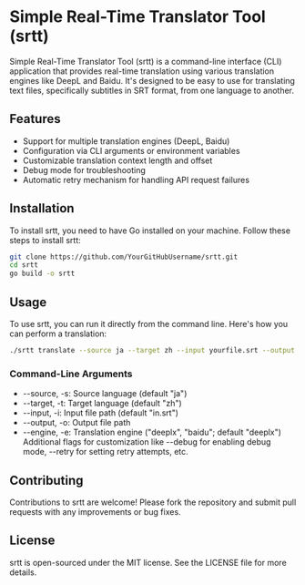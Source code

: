 # Simple Real-Time Translator Tool (srtt)

Simple Real-Time Translator Tool (srtt) is a command-line interface (CLI) application that provides real-time
translation using various translation engines like DeepL and Baidu. It's designed to be easy to use for translating text
files, specifically subtitles in SRT format, from one language to another.

## Features

- Support for multiple translation engines (DeepL, Baidu)
- Configuration via CLI arguments or environment variables
- Customizable translation context length and offset
- Debug mode for troubleshooting
- Automatic retry mechanism for handling API request failures

## Installation

To install srtt, you need to have Go installed on your machine. Follow these steps to install srtt:

```bash
git clone https://github.com/YourGitHubUsername/srtt.git
cd srtt
go build -o srtt
```

## Usage

To use srtt, you can run it directly from the command line. Here's how you can perform a translation:

```bash
./srtt translate --source ja --target zh --input yourfile.srt --output translatedfile.srt
```

### Command-Line Arguments

- --source, -s: Source language (default "ja")
- --target, -t: Target language (default "zh")
- --input, -i: Input file path (default "in.srt")
- --output, -o: Output file path
- --engine, -e: Translation engine ("deeplx", "baidu"; default "deeplx")
  Additional flags for customization like --debug for enabling debug mode, --retry for setting retry attempts, etc.

## Contributing

Contributions to srtt are welcome! Please fork the repository and submit pull requests with any improvements or bug
fixes.

## License

srtt is open-sourced under the MIT license. See the LICENSE file for more details.